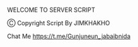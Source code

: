 
WELCOME TO SERVER SCRIPT

Ⓒ Copyright Script By JIMKHAKHO

Chat Me https://t.me/Gunjuneun_jabaibnida
